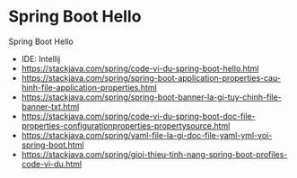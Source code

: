# Spring Boot Hello

Spring Boot Hello

- IDE: Intellij
- https://stackjava.com/spring/code-vi-du-spring-boot-hello.html
- https://stackjava.com/spring/spring-boot-application-properties-cau-hinh-file-application-properties.html
- https://stackjava.com/spring/spring-boot-banner-la-gi-tuy-chinh-file-banner-txt.html
- https://stackjava.com/spring/code-vi-du-spring-boot-doc-file-properties-configurationproperties-propertysource.html
- https://stackjava.com/spring/yaml-file-la-gi-doc-file-yaml-yml-voi-spring-boot.html
- https://stackjava.com/spring/gioi-thieu-tinh-nang-spring-boot-profiles-code-vi-du.html